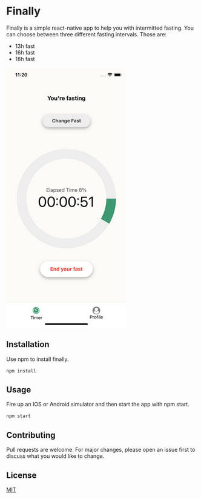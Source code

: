 # Finally

Finally is a simple react-native app to help you with intermitted fasting. You can choose between three different fasting intervals. Those are:

- 13h fast
- 16h fast
- 18h fast


![App Screenshot](shared/demo_screen.png?raw=true "Optional Title")

## Installation

Use npm to install finally.

```bash
npm install
```

## Usage

Fire up an IOS or Android simulator and then start the app with npm start.
```bash
npm start
```

## Contributing
Pull requests are welcome. For major changes, please open an issue first to discuss what you would like to change.

## License
[MIT](https://choosealicense.com/licenses/mit/)
